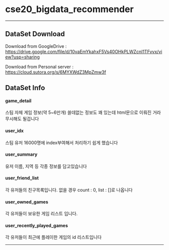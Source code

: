# cse20_bigdata_recommender

---

## DataSet Download

Download from GoogleDrive : https://drive.google.com/file/d/10vaEmYkahxF5Vs40OHkPLWZcnI1TFvvx/view?usp=sharing

Download from Personal server : https://cloud.sutora.org/s/6MYXWdZ3MpZmw3f


## DataSet Info

#### game_detail

스팀 자체 게임 정보(약 5~6만개) 쓸데없는 정보도 꽤 있는데 html문으로 이뤄진 거라 무시해도 될겁니다

#### user_idx

스팀 유저 16000명에 index부여해서 처리하기 쉽게 했습니다

#### user_summary

유저 이름, 지역 등 각종 정보를 담고있습니다 

#### user_friend_list

각 유저들의 친구목록입니다. 없을 경우 count : 0, list : []로 나옵니다

#### user_owned_games

각 유저들이 보유한 게임 리스트 입니다.

#### user_recently_played_games

각 유저들이 최근에 플레이한 게임의 id 리스트입니다


---
